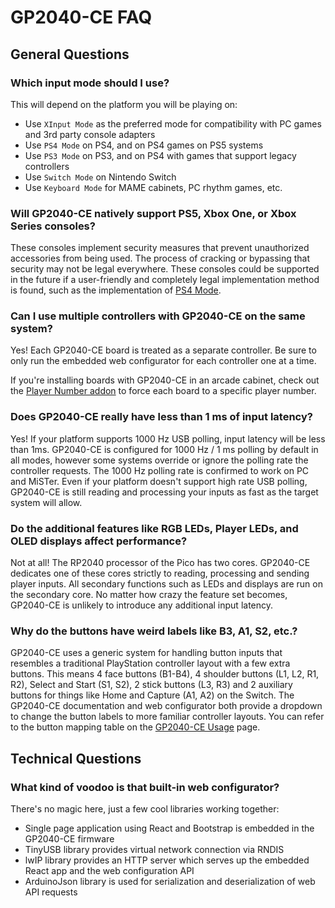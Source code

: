 # GP2040-CE FAQ

## General Questions

### Which input mode should I use?

This will depend on the platform you will be playing on:

* Use `XInput Mode` as the preferred mode for compatibility with PC games and 3rd party console adapters
* Use `PS4 Mode` on PS4, and on PS4 games on PS5 systems
* Use `PS3 Mode` on PS3, and on PS4 with games that support legacy controllers
* Use `Switch Mode` on Nintendo Switch
* Use `Keyboard Mode` for MAME cabinets, PC rhythm games, etc.

### Will GP2040-CE natively support PS5, Xbox One, or Xbox Series consoles?

These consoles implement security measures that prevent unauthorized accessories from being used. The process of cracking or bypassing that security may not be legal everywhere. These consoles could be supported in the future if a user-friendly and completely legal implementation method is found, such as the implementation of [PS4 Mode](https://gp2040-ce.info/#/web-configurator?id=ps4-mode).

### Can I use multiple controllers with GP2040-CE on the same system?

Yes! Each GP2040-CE board is treated as a separate controller. Be sure to only run the embedded web configurator for each controller one at a time.

If you're installing boards with GP2040-CE in an arcade cabinet, check out the [Player Number addon](https://gp2040-ce.info/#/web-configurator?id=player-number-x-input-only) to force each board to a specific player number.

### Does GP2040-CE really have less than 1 ms of input latency?

Yes! If your platform supports 1000 Hz USB polling, input latency will be less than 1ms. GP2040-CE is configured for 1000 Hz / 1 ms polling by default in all modes, however some systems override or ignore the polling rate the controller requests. The 1000 Hz polling rate is confirmed to work on PC and MiSTer. Even if your platform doesn't support high rate USB polling, GP2040-CE is still reading and processing your inputs as fast as the target system will allow.

### Do the additional features like RGB LEDs, Player LEDs, and OLED displays affect performance?

Not at all! The RP2040 processor of the Pico has two cores. GP2040-CE dedicates one of these cores strictly to reading, processing and sending player inputs. All secondary functions such as LEDs and displays are run on the secondary core. No matter how crazy the feature set becomes, GP2040-CE is unlikely to introduce any additional input latency.

### Why do the buttons have weird labels like B3, A1, S2, etc.?

GP2040-CE uses a generic system for handling button inputs that resembles a traditional PlayStation controller layout with a few extra buttons. This means 4 face buttons (B1-B4), 4 shoulder buttons (L1, L2, R1, R2), Select and Start (S1, S2), 2 stick buttons (L3, R3) and 2 auxiliary buttons for things like Home and Capture (A1, A2) on the Switch. The GP2040-CE documentation and web configurator both provide a dropdown to change the button labels to more familiar controller layouts. You can refer to the button mapping table on the [GP2040-CE Usage](http://gp2040-ce.info/#/usage?id=buttons) page.

## Technical Questions

### What kind of voodoo is that built-in web configurator?

There's no magic here, just a few cool libraries working together:

* Single page application using React and Bootstrap is embedded in the GP2040-CE firmware
* TinyUSB library provides virtual network connection via RNDIS
* lwIP library provides an HTTP server which serves up the embedded React app and the web configuration API
* ArduinoJson library is used for serialization and deserialization of web API requests
